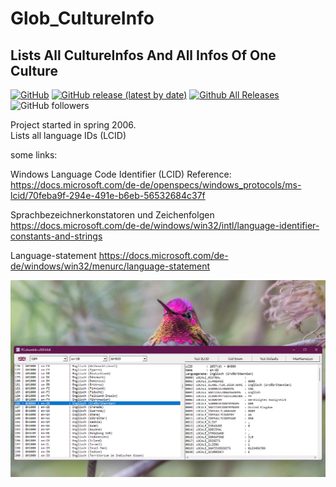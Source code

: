 # Glob_CultureInfo  
## Lists All CultureInfos And All Infos Of One Culture  

[![GitHub](https://img.shields.io/github/license/OlimilO1402/Glob_CultureInfo?style=plastic)](https://github.com/OlimilO1402/Glob_CultureInfo/blob/master/LICENSE)
[![GitHub release (latest by date)](https://img.shields.io/github/v/release/OlimilO1402/Glob_CultureInfo?style=plastic)](https://github.com/OlimilO1402/Glob_CultureInfo/releases/latest)
[![Github All Releases](https://img.shields.io/github/downloads/OlimilO1402/Glob_CultureInfo/total.svg)](https://github.com/OlimilO1402/Glob_CultureInfo/releases/download/v2023.3.12/LCIDCultureInfo_v2023.3.12.zip)
![GitHub followers](https://img.shields.io/github/followers/OlimilO1402?style=social)

Project started in spring 2006.  
Lists all language IDs (LCID)  

some links:  

Windows Language Code Identifier (LCID) Reference: 
https://docs.microsoft.com/de-de/openspecs/windows_protocols/ms-lcid/70feba9f-294e-491e-b6eb-56532684c37f

Sprachbezeichnerkonstatoren und Zeichenfolgen
https://docs.microsoft.com/de-de/windows/win32/intl/language-identifier-constants-and-strings

Language-statement
https://docs.microsoft.com/de-de/windows/win32/menurc/language-statement

![LCIDCultureInfo Image](Resources/LCIDCultureInfo.png "LCIDCultureInfo Image")
